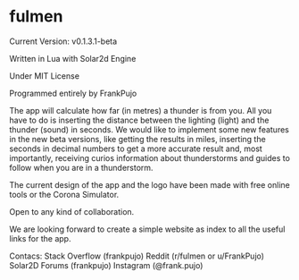 # fulmen
Current Version: v0.1.3.1-beta

Written in Lua with Solar2d Engine

Under MIT License

Programmed entirely by FrankPujo

The app will calculate how far (in metres) a thunder is from you. All you have to do is inserting the distance between the lighting (light) and the thunder (sound) in seconds. We would like to implement some new features in the new beta versions, like getting the results in miles, inserting the seconds in decimal numbers to get a more accurate result and, most importantly, receiving curios information about thunderstorms and guides to follow when you are in a thunderstorm.

The current design of the app and the logo have been made with free online tools or the Corona Simulator.

Open to any kind of collaboration.

We are looking forward to create a simple website as index to all the useful links for the app.

Contacs:
Stack Overflow (frankpujo)
Reddit (r/fulmen or u/FrankPujo)
Solar2D Forums (frankpujo)
Instagram (@frank.pujo)
